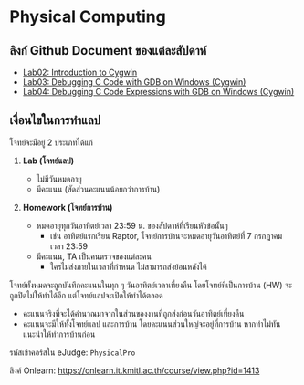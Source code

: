 # Physical Computing

## ลิงก์ Github Document ของแต่ละสัปดาห์

- [Lab02: Introduction to Cygwin](labs/labs02-gcc)
- [Lab03: Debugging C Code with GDB on Windows (Cygwin)](labs/labs03-gdb)
- [Lab04: Debugging C Code Expressions with GDB on Windows (Cygwin)](labs/labs04-gdb02)

## เงื่อนไขในการทำแลป

โจทย์จะมีอยู่ 2 ประเภทได้แก่

1. **Lab (โจทย์แลป)**
    - ไม่มีวันหมดอายุ
    - มีคะแนน (สัดส่วนคะแนนน้อยกว่าการบ้าน)

2. **Homework (โจทย์การบ้าน)**
    - หมดอายุทุกวันอาทิตย์เวลา 23:59 น. ของสัปดาห์ที่เรียนหัวข้อนั้นๆ
        - เช่น อาทิตย์แรกเรียน Raptor, โจทย์การบ้านจะหมดอายุวันอาทิตย์ที่ 7 กรกฎาคม เวลา 23:59
    - มีคะแนน, TA เป็นคนตรวจของแต่ละคน
        - ใครไม่ส่งภายในเวลาที่กำหนด ไม่สามารถส่งย้อนหลังได้

โจทย์ทั้งหมดจะถูกบันทึกคะแนนในทุก ๆ วันอาทิตย์เวลาเที่ยงคืน โดยโจทย์ที่เป็นการบ้าน (HW) จะถูกปิดไม่ให้ทำได้อีก
แต่โจทย์แลปจะเปิดให้ทำได้ตลอด

- คะแนนจริงที่จะได้คำนวณมาจากในส่วนของงานที่ถูกส่งก่อนวันอาทิตย์เที่ยงคืน
- คะแนนจะมีให้ทั้งโจทย์แลป และการบ้าน โดยคะแนนส่วนใหญ่จะอยู่ที่การบ้าน หากทำไม่ทันแนะนำให้ทำการบ้านก่อน

รหัสเข้าคอร์สใน eJudge: `PhysicalPro`

ลิงค์ Onlearn: https://onlearn.it.kmitl.ac.th/course/view.php?id=1413

